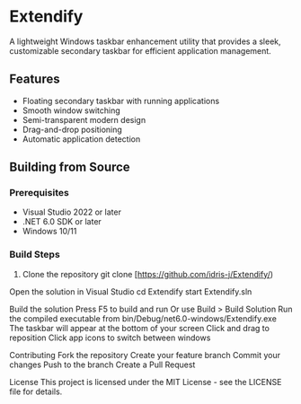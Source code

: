 # Extendify

A lightweight Windows taskbar enhancement utility that provides a sleek, customizable secondary taskbar for efficient application management.

## Features

- Floating secondary taskbar with running applications
- Smooth window switching
- Semi-transparent modern design
- Drag-and-drop positioning
- Automatic application detection

## Building from Source

### Prerequisites
- Visual Studio 2022 or later
- .NET 6.0 SDK or later
- Windows 10/11

### Build Steps
1. Clone the repository
git clone [https://github.com/idris-j/Extendify/)

Open the solution in Visual Studio
cd Extendify
start Extendify.sln


Build the solution
Press F5 to build and run
Or use Build > Build Solution
Run the compiled executable from bin/Debug/net6.0-windows/Extendify.exe
The taskbar will appear at the bottom of your screen
Click and drag to reposition
Click app icons to switch between windows

Contributing
Fork the repository
Create your feature branch
Commit your changes
Push to the branch
Create a Pull Request

License
This project is licensed under the MIT License - see the LICENSE file for details.
